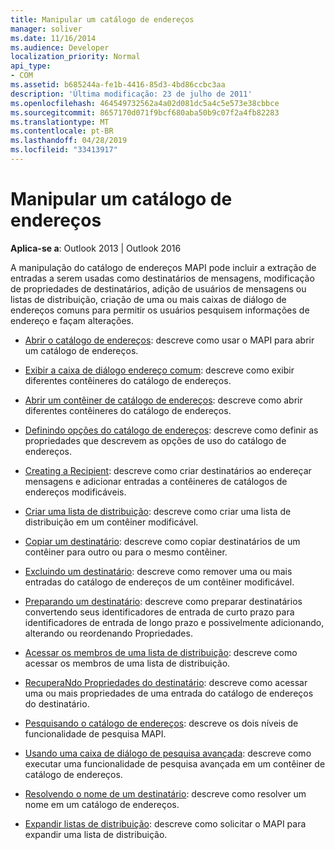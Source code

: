 ```yaml
---
title: Manipular um catálogo de endereços
manager: soliver
ms.date: 11/16/2014
ms.audience: Developer
localization_priority: Normal
api_type:
- COM
ms.assetid: b685244a-fe1b-4416-85d3-4bd86ccbc3aa
description: 'Última modificação: 23 de julho de 2011'
ms.openlocfilehash: 464549732562a4a02d081dc5a4c5e573e38cbbce
ms.sourcegitcommit: 8657170d071f9bcf680aba50b9c07f2a4fb82283
ms.translationtype: MT
ms.contentlocale: pt-BR
ms.lasthandoff: 04/28/2019
ms.locfileid: "33413917"
---
```

# <a name="handling-the-address-book"></a>Manipular um catálogo de endereços
  
**Aplica-se a**: Outlook 2013 | Outlook 2016 
  
A manipulação do catálogo de endereços MAPI pode incluir a extração de entradas a serem usadas como destinatários de mensagens, modificação de propriedades de destinatários, adição de usuários de mensagens ou listas de distribuição, criação de uma ou mais caixas de diálogo de endereços comuns para permitir os usuários pesquisem informações de endereço e façam alterações.

- [Abrir o catálogo de endereços](opening-the-address-book.md): descreve como usar o MAPI para abrir um catálogo de endereços.
    
- [Exibir a caixa de diálogo endereço comum](displaying-the-common-address-dialog-box.md): descreve como exibir diferentes contêineres do catálogo de endereços.
    
- [Abrir um contêiner de catálogo de endereços](opening-an-address-book-container.md): descreve como abrir diferentes contêineres do catálogo de endereços.
    
- [Definindo opções do catálogo de endereços](setting-address-book-options.md): descreve como definir as propriedades que descrevem as opções de uso do catálogo de endereços.
    
- [Creating a Recipient](creating-a-recipient.md): descreve como criar destinatários ao endereçar mensagens e adicionar entradas a contêineres de catálogos de endereços modificáveis.
    
- [Criar uma lista de distribuição](creating-a-distribution-list.md): descreve como criar uma lista de distribuição em um contêiner modificável.
    
- [Copiar um destinatário](copying-a-recipient.md): descreve como copiar destinatários de um contêiner para outro ou para o mesmo contêiner.
    
- [Excluindo um destinatário](deleting-a-recipient.md): descreve como remover uma ou mais entradas do catálogo de endereços de um contêiner modificável.
    
- [Preparando um destinatário](preparing-a-recipient.md): descreve como preparar destinatários convertendo seus identificadores de entrada de curto prazo para identificadores de entrada de longo prazo e possivelmente adicionando, alterando ou reordenando Propriedades.
    
- [Acessar os membros de uma lista de distribuição](accessing-the-members-of-a-distribution-list.md): descreve como acessar os membros de uma lista de distribuição.
    
- [RecuperaNdo Propriedades do destinatário](retrieving-recipient-properties.md): descreve como acessar uma ou mais propriedades de uma entrada do catálogo de endereços do destinatário.
    
- [Pesquisando o catálogo de endereços](searching-the-address-book.md): descreve os dois níveis de funcionalidade de pesquisa MAPI. 
    
- [Usando uma caixa de diálogo de pesquisa avançada](using-an-advanced-search-dialog-box.md): descreve como executar uma funcionalidade de pesquisa avançada em um contêiner de catálogo de endereços.
    
- [Resolvendo o nome de um destinatário](resolving-a-recipient-name.md): descreve como resolver um nome em um catálogo de endereços.
    
- [Expandir listas de distribuição](expanding-distribution-lists.md): descreve como solicitar o MAPI para expandir uma lista de distribuição.
    

